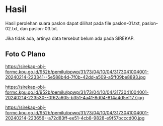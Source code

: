 # Hasil

Hasil perolehan suara paslon dapat dilihat pada file paslon-01.txt, paslon-02.txt, dan paslon-03.txt.

Jika tidak ada, artinya data tersebut belum ada pada SIREKAP.

## Foto C Plano

https://sirekap-obj-formc.kpu.go.id/952b/pemilu/ppwp/31/73/04/10/04/3173041004001-20240214-223341--5e588b4d-7f0b-42dd-a509-a5ff09be8893.jpg

https://sirekap-obj-formc.kpu.go.id/952b/pemilu/ppwp/31/73/04/10/04/3173041004001-20240214-223530--0f62a605-b351-4a41-8d04-814a4d5ef177.jpg

https://sirekap-obj-formc.kpu.go.id/952b/pemilu/ppwp/31/73/04/10/04/3173041004001-20240214-223656--a72d83ff-ee51-4cb8-9828-e9f57bcccd00.jpg
